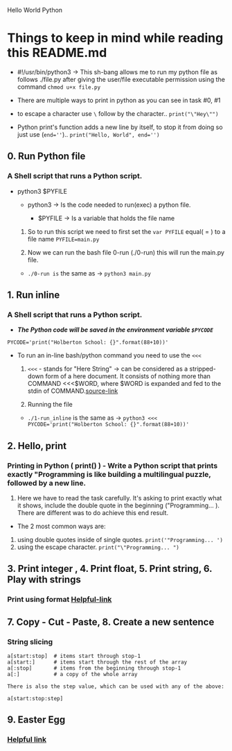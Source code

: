 Hello World Python

# Things to keep in mind while reading this README.md

- #!/usr/bin/python3 -> This sh-bang allows me to run my python file as follows ./file.py
after giving the user/file executable permission using the command `chmod u+x file.py`

- There are multiple ways to print in python as you can see in task #0, #1

- to escape a character use `\` follow by the character.. `print("\"Hey\"")`

- Python print's function adds a new line by itself, to stop it from doing so just use (`end=''`).. `print("Hello, World", end='')`


## 0. Run Python file

### A Shell script that runs a Python script.

- python3 $PYFILE

  - python3 -> Is the code needed to run(exec) a python file.

    - $PYFILE -> Is a variable that holds the file name

  1. So to run this script we need to first set the `var PYFILE` equal( = ) to a file name
    `PYFILE=main.py`

  2. Now we can run the bash file 0-run (./0-run) this will run the main.py file.
    - `./0-run is` the same as -> `python3 main.py`

## 1. Run inline

### A Shell script that runs a Python script.

- ***The Python code will be saved in the environment variable `$PYCODE`***

`PYCODE='print("Holberton School: {}".format(88+10))'`

  - To run an in-line bash/python command you need to use the `<<<`

    1. `<<<` - stands for "Here String" -> can be considered as a stripped-down form of a here document. It consists of nothing more than COMMAND <<<$WORD, where $WORD is expanded and fed to the stdin of COMMAND.[source-link](https://linux.die.net/abs-guide/x15683.html)

    2. Running the file

      - `./1-run_inline` is the same as -> `python3 <<< PYCODE='print("Holberton School: {}".format(88+10))'`

## 2. Hello, print

### Printing in Python (    print()   ) - Write a Python script that prints exactly "Programming is like building a multilingual puzzle, followed by a new line.

1. Here we have to read the task carefully. It's asking to print exactly what it shows, include the double quote in the beginning ("Programming... ). There are different was to do achieve this end result.

  - The 2 most common ways are:

  1. using double quotes inside of single quotes. `print('"Programming... ')`
  2. using the escape character. `print("\"Programming... ")`

## 3. Print integer , 4. Print float, 5. Print string, 6. Play with strings

### Print using format [Helpful-link](https://pyformat.info/)

## 7. Copy - Cut - Paste, 8. Create a new sentence

### String slicing

```
a[start:stop]  # items start through stop-1
a[start:]      # items start through the rest of the array
a[:stop]       # items from the beginning through stop-1
a[:]           # a copy of the whole array

There is also the step value, which can be used with any of the above:

a[start:stop:step]
```
## 9. Easter Egg

### [Helpful link](https://www.python.org/dev/peps/pep-0020/)
